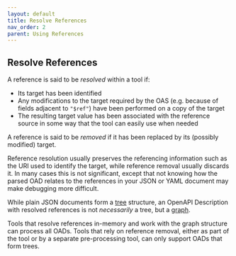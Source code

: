 ```yaml
---
layout: default
title: Resolve References
nav_order: 2
parent: Using References
---
```


## Resolve References

A reference is said to be _resolved_ within a tool if:

* Its target has been identified
* Any modifications to the target required by the OAS (e.g. because of fields adjacent to `"$ref"`) have been performed on a copy of the target
* The resulting target value has been associated with the reference source in some way that the tool can easily use when needed

A reference is said to be _removed_ if it has been replaced by its (possibly modified) target.

Reference resolution usually preserves the referencing information such as the URI used to identify the target, while reference removal usually discards it.  In many cases this is not significant, except that not knowing how the parsed OAD relates to the references in your JSON or YAML document may make debugging more difficult.

While plain JSON documents form a [tree](https://en.wikipedia.org/wiki/Tree_%28data_structure%29) structure, an OpenAPI Description with resolved references is not _necessarily_ a tree, but a [graph](https://en.wikipedia.org/wiki/Graph_%28abstract_data_type%29).

Tools that resolve references in-memory and work with the graph structure can process all OADs. Tools that rely on reference removal, either as part of the tool or by a separate pre-processing tool, can only support OADs that form trees.

